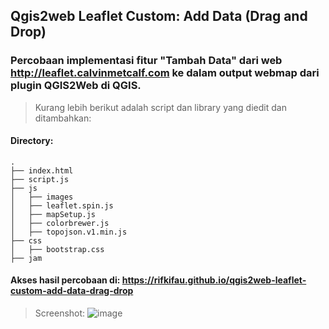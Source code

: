 ## Qgis2web Leaflet Custom: Add Data (Drag and Drop)

### Percobaan implementasi fitur "Tambah Data" dari web http://leaflet.calvinmetcalf.com ke dalam output webmap dari plugin QGIS2Web di QGIS.

> Kurang lebih berikut adalah script dan library yang diedit dan ditambahkan:
#### Directory:
    .
    ├── index.html              
    ├── script.js              
    ├── js         
    │   ├── images         
    │   ├── leaflet.spin.js      
    │   ├── mapSetup.js        
    │   ├── colorbrewer.js       
    │   ├── topojson.v1.min.js     
    ├── css                    
    │   ├── bootstrap.css      
    ├── jam                  

#### Akses hasil percobaan di: https://rifkifau.github.io/qgis2web-leaflet-custom-add-data-drag-drop

> Screenshot: 
![image](https://user-images.githubusercontent.com/24805357/81037185-fcdbf400-8ecb-11ea-86dc-32860b54e4ff.png)


